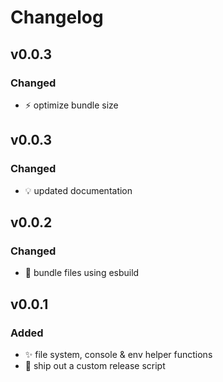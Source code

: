 # Changelog

## v0.0.3

### Changed

-   :zap: optimize bundle size

## v0.0.3

### Changed

-   :bulb: updated documentation

## v0.0.2

### Changed

-   :construction_worker: bundle files using esbuild

## v0.0.1

### Added

-   :sparkles: file system, console & env helper functions
-   :rocket: ship out a custom release script
